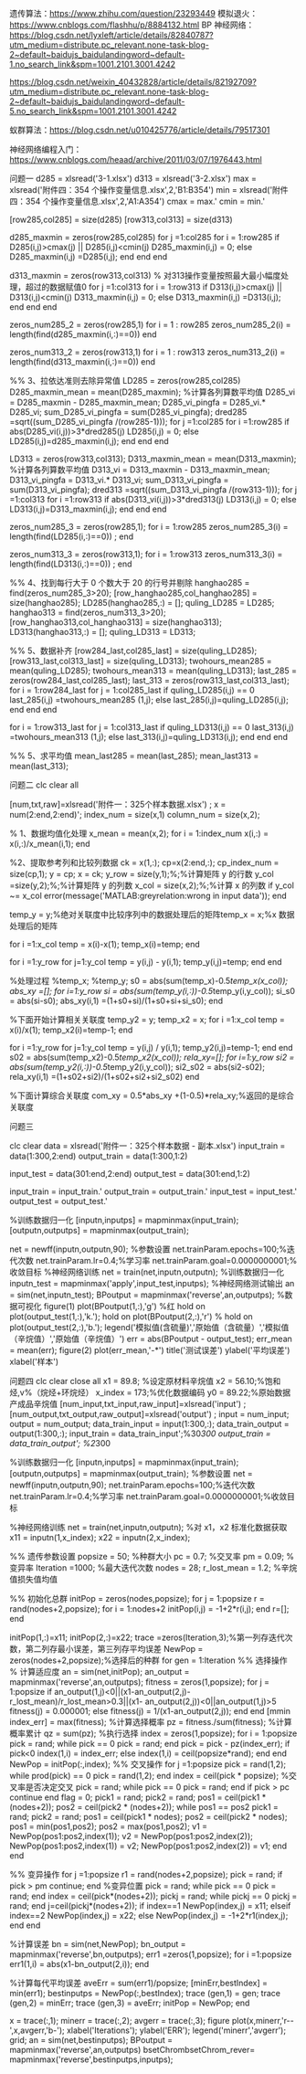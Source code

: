 遗传算法：https://www.zhihu.com/question/23293449
模拟退火：https://www.cnblogs.com/flashhu/p/8884132.html
BP 神经网络：https://blog.csdn.net/lyxleft/article/details/82840787?utm_medium=distribute.pc_relevant.none-task-blog-2~default~baidujs_baidulandingword~default-1.no_search_link&spm=1001.2101.3001.4242

https://blog.csdn.net/weixin_40432828/article/details/82192709?utm_medium=distribute.pc_relevant.none-task-blog-2~default~baidujs_baidulandingword~default-5.no_search_link&spm=1001.2101.3001.4242

蚁群算法：https://blog.csdn.net/u010425776/article/details/79517301

神经网络编程入门：https://www.cnblogs.com/heaad/archive/2011/03/07/1976443.html

问题一
d285 = xlsread('3-1.xlsx')
d313 = xlsread('3-2.xlsx')
max = xlsread('附件四：354 个操作变量信息.xlsx',2,'B1:B354')
min = xlsread('附件四：354 个操作变量信息.xlsx',2,'A1:A354')
cmax = max.'
cmin = min.'

[row285,col285] = size(d285)
[row313,col313] = size(d313)

d285_maxmin = zeros(row285,col285)
for j =1:col285
  for i = 1:row285
    if D285(i,j)>cmax(j) || D285(i,j)<cmin(j)
      D285_maxmin(i,j) = 0;
    else
      D285_maxmin(i,j) =D285(i,j);
    end
  end
end

d313_maxmin = zeros(row313,col313)
% 对313操作变量按照最大最小幅度处理，超过的数据赋值0
for j =1:col313
  for i = 1:row313
    if D313(i,j)>cmax(j) || D313(i,j)<cmin(j)
      D313_maxmin(i,j) = 0;
    else
      D313_maxmin(i,j) =D313(i,j);
    end
  end
end

zeros_num285_2 = zeros(row285,1)
for i = 1 : row285
  zeros_num285_2(i) = length(find(d285_maxmin(i,:)==0))
end

zeros_num313_2 = zeros(row313,1)
for i = 1 : row313
  zeros_num313_2(i) = length(find(d313_maxmin(i,:)==0))
end

%% 3、拉依达准则去除异常值
LD285 = zeros(row285,col285)
D285_maxmin_mean = mean(D285_maxmin); %计算各列算数平均值
D285_vi = D285_maxmin - D285_maxmin_mean;
D285_vi_pingfa = D285_vi.* D285_vi;
sum_D285_vi_pingfa = sum(D285_vi_pingfa);
dred285 =sqrt((sum_D285_vi_pingfa /(row285-1))); for j =1:col285
  for i =1:row285
    if abs(D285_vi(i,j))>3*dred285(j)
      LD285(i,j) = 0;
    else
      LD285(i,j)=d285_maxmin(i,j);
    end
  end 
end
 
LD313 = zeros(row313,col313);
D313_maxmin_mean = mean(D313_maxmin); %计算各列算数平均值
D313_vi = D313_maxmin - D313_maxmin_mean;
D313_vi_pingfa = D313_vi.* D313_vi;
sum_D313_vi_pingfa = sum(D313_vi_pingfa);
dred313 =sqrt((sum_D313_vi_pingfa /(row313-1))); for j =1:col313
  for i =1:row313
    if abs(D313_vi(i,j))>3*dred313(j) 
      LD313(i,j) = 0;
    else
      LD313(i,j)=D313_maxmin(i,j);
    end
  end 
end
 
zeros_num285_3 = zeros(row285,1); 
for i = 1:row285
  zeros_num285_3(i) = length(find(LD285(i,:)==0)) ;
end
 
zeros_num313_3 = zeros(row313,1); 
for i = 1:row313
  zeros_num313_3(i) = length(find(LD313(i,:)==0)) ;
end

%% 4、找到每行大于 0 个数大于 20 的行号并剔除
hanghao285 = find(zeros_num285_3>20);
[row_hanghao285,col_hanghao285] = size(hanghao285); 
LD285(hanghao285,:) = [];
quling_LD285 = LD285;
hanghao313 = find(zeros_num313_3>20);
[row_hanghao313,col_hanghao313] = size(hanghao313); 
LD313(hanghao313,:) = [];
quling_LD313 = LD313;

%% 5、数据补齐
[row284_last,col285_last] = size(quling_LD285); [row313_last,col313_last] = size(quling_LD313); twohours_mean285 = mean(quling_LD285); twohours_mean313 = mean(quling_LD313); 
last_285 = zeros(row284_last,col285_last); last_313 = zeros(row313_last,col313_last);
for i = 1:row284_last
  for j = 1:col285_last
    if quling_LD285(i,j) == 0
      last_285(i,j) =twohours_mean285 (1,j);
    else
      last_285(i,j)=quling_LD285(i,j);
    end
  end
end

for i = 1:row313_last
  for j = 1:col313_last
    if quling_LD313(i,j) == 0
      last_313(i,j) =twohours_mean313 (1,j);
    else
      last_313(i,j)=quling_LD313(i,j);
    end
  end
end

%% 5、求平均值
mean_last285 = mean(last_285); 
mean_last313 = mean(last_313);


问题二
clc
clear all

[num,txt,raw]=xlsread('附件一：325个样本数据.xlsx') ; 
x = num(2:end,2:end)';
index_num = size(x,1) 
column_num = size(x,2);

% 1、数据均值化处理
x_mean = mean(x,2); 
for i = 1:index_num
  x(i,:) = x(i,:)/x_mean(i,1);
end

%2、提取参考列和比较列数据
ck = x(1,:);
cp=x(2:end,:); 
cp_index_num = size(cp,1); 
y = cp;
x = ck;
y_row = size(y,1);%;%计算矩阵 y 的行数
y_col =size(y,2);%;%计算矩阵 y 的列数
x_col = size(x,2);%;%计算 x 的列数
if y_col ~= x_col
  error(message('MATLAB:greyrelation:wrong in input data'));
end

temp_y = y;%绝对关联度中比较序列中的数据处理后的矩阵temp_x = x;%x 数据处理后的矩阵

for i =1:x_col
  temp = x(i)-x(1); 
  temp_x(i)=temp;
end

for i =1:y_row 
  for j=1:y_col
    temp = y(i,j) - y(i,1); 
    temp_y(i,j)=temp;
  end
end

%处理过程
%temp_x;
%temp_y;
s0 = abs(sum(temp_x)-0.5*temp_x(x_col)); 
abs_xy =[];
for i=1:y_row
  si = abs(sum(temp_y(i,:))-0.5*temp_y(i,y_col)); si_s0 = abs(si-s0);
  abs_xy(i,1) =(1+s0+si)/(1+s0+si+si_s0); 
end

%下面开始计算相关关联度
temp_y2 = y;
temp_x2 = x; 
for i =1:x_col
  temp = x(i)/x(1); 
  temp_x2(i)=temp-1;
end

for i =1:y_row 
  for j=1:y_col
    temp = y(i,j) / y(i,1); 
    temp_y2(i,j)=temp-1;
  end 
end
s02 = abs(sum(temp_x2)-0.5*temp_x2(x_col)); rela_xy=[];
for i=1:y_row
  si2 = abs(sum(temp_y2(i,:))-0.5*temp_y2(i,y_col)); 
  si2_s02 = abs(si2-s02);
  rela_xy(i,1) =(1+s02+si2)/(1+s02+si2+si2_s02) 
end

%下面计算综合关联度
com_xy = 0.5*abs_xy +(1-0.5)*rela_xy;%返回的是综合关联度


问题三

clc
clear
data = xlsread('附件一：325个样本数据 - 副本.xlsx')
input_train = data(1:300,2:end)
output_train = data(1:300,1:2)

input_test = data(301:end,2:end)
output_test = data(301:end,1:2)

input_train = input_train.'
output_train = output_train.'
input_test = input_test.'
output_test = output_test.'

%训练数据归一化
[inputn,inputps] = mapminmax(input_train); 
[outputn,outputps] = mapminmax(output_train); 

net = newff(inputn,outputn,90);
%参数设置
net.trainParam.epochs=100;%迭代次数
net.trainParam.lr=0.4;%学习率
net.trainParam.goal=0.0000000001;%收敛目标
%神经网络训练
net = train(net,inputn,outputn);
%训练数据归一化
inputn_test = mapminmax('apply',input_test,inputps);
%神经网络测试输出
an = sim(net,inputn_test);
BPoutput = mapminmax('reverse',an,outputps);
%数据可视化
figure(1)
plot(BPoutput(1,:),'g')  %红
hold on
plot(output_test(1,:),'k.'); 
hold on
plot(BPoutput(2,:),'r') % 
hold on
plot(output_test(2,:),'b.');
legend('模拟值(含硫量)','原始值（含硫量）','模拟值（辛烷值）','原始值（辛烷值）') 
err = abs(BPoutput - output_test);
err_mean = mean(err); 
figure(2)
plot(err_mean,'-*') 
title('测试误差') 
ylabel('平均误差') 
xlabel('样本')

问题四
clc 
clear 
close all
x1 = 89.8; %设定原材料辛烷值
x2 = 56.10;%饱和烃,v%（烷烃+环烷烃） 
x_index = 173;%优化数据编码
y0 = 89.22;%原始数据产成品辛烷值
[num_input,txt_input,raw_input]=xlsread('input') ; [num_output,txt_output,raw_output]=xlsread('output') ; 
input = num_input;
output = num_output;
data_train_input = input(1:300,:);
data_train_output = output(1:300,:);
input_train = data_train_input';%30*300
output_train = data_train_output'; %2*300

%训练数据归一化
[inputn,inputps] = mapminmax(input_train); 
[outputn,outputps] = mapminmax(output_train);
%参数设置
net = newff(inputn,outputn,90);
net.trainParam.epochs=100;%迭代次数
net.trainParam.lr=0.4;%学习率
net.trainParam.goal=0.0000000001;%收敛目标

%神经网络训练
net = train(net,inputn,outputn);
%对 x1，x2 标准化数据获取
x11 = inputn(1,x_index); 
x22 = inputn(2,x_index);

%% 遗传参数设置
popsize = 50; %种群大小
pc = 0.7; %交叉率
pm = 0.09; %变异率
Iteration =1000; %最大迭代次数
nodes = 28;
r_lost_mean = 1.2; %辛烷值损失值均值

%% 初始化总群
initPop = zeros(nodes,popsize); 
for j = 1:popsize
  r = rand(nodes+2,popsize); 
  for i = 1:nodes+2
    initPop(i,j) = -1+2*r(i,j);
  end
  r=[];
end 
 
initPop(1,:)=x11; 
initPop(2,:)=x22;
trace =zeros(Iteration,3);%第一列存迭代次数，第二列存最小误差，第三列存平均误差
NewPop = zeros(nodes+2,popsize);%选择后的种群
for gen = 1:Iteration
  %% 选择操作
  % 计算适应度
  an = sim(net,initPop);
  an_output = mapminmax('reverse',an,outputps); fitness = zeros(1,popsize);
  for j = 1:popsize
    if	an_output(1,j)<0||(x1-an_output(2,j)-r_lost_mean)/r_lost_mean>0.3||(x1- an_output(2,j))<0||an_output(1,j)>5
      fitness(j) = 0.000001;
    else
      fitness(j) = 1/(x1-an_output(2,j));
    end
  end
  [mmin index_err] = max(fitness);
  %计算选择概率
  pz = fitness./sum(fitness);
  %计算概率累计
  qz = sum(pz);
  %执行选择
  index = zeros(1,popsize); 
  for i = 1:popsize
    pick = rand; 
    while pick == 0
      pick = rand;
    end
    pick = pick - pz(index_err); 
    if pick<0
      index(1,i) = index_err;
    else
      index(1,i) = ceil(popsize*rand);
    end
  end
  NewPop = initPop(:,index);
  %% 交叉操作
  for j =1:popsize
    pick = rand(1,2);
    while prod(pick) == 0 
      pick = rand(1,2);
    end
    index = ceil(pick * popsize);
    %交叉率是否决定交叉
    pick = rand;
    while pick == 0
      pick = rand;
    end
    if pick > pc
      continue
    end
    flag = 0; 
    pick1 = rand; 
    pick2 = rand;
    pos1 = ceil(pick1 * (nodes+2)); 
    pos2 = ceil(pick2 * (nodes+2)); 
    while pos1 == pos2
      pick1 = rand;
      pick2 = rand;
      pos1 = ceil(pick1 * nodes); 
      pos2 = ceil(pick2 * nodes); 
      pos1 = min(pos1,pos2); 
      pos2 = max(pos1,pos2);
      v1 = NewPop(pos1:pos2,index(1)); 
      v2 = NewPop(pos1:pos2,index(2)); 
      NewPop(pos1:pos2,index(1)) = v2; 
      NewPop(pos1:pos2,index(2)) = v1;
    end
  end

  %% 变异操作
  for j =1:popsize
    r1 = rand(nodes+2,popsize); 
    pick = rand;
    if pick > pm
      continue;
    end
    %变异位置
    pick = rand; 
    while pick == 0
      pick = rand;
    end
    index = ceil(pick*(nodes+2)); 
    pickj = rand;
    while pickj == 0 
      pickj = rand;
    end
    j=ceil(pickj*(nodes+2)); 
    if index==1
      NewPop(index,j) = x11; 
    elseif index==2
      NewPop(index,j) = x22;
    else
      NewPop(index,j) = -1+2*r1(index,j);
    end
  end
 
  %计算误差
  bn = sim(net,NewPop);
  bn_output = mapminmax('reverse',bn,outputps); 
  err1 =zeros(1,popsize);
  for i =1:popsize
    err1(1,i) = abs(x1-bn_output(2,i));
  end
  
  %计算每代平均误差
  aveErr = sum(err1)/popsize; 
  [minErr,bestIndex] = min(err1); 
  bestinputps = NewPop(:,bestIndex); 
  trace (gen,1) = gen;
  trace (gen,2) = minErr; 
  trace (gen,3) = aveErr; 
  initPop = NewPop;
end

x = trace(:,1); 
minerr = trace(:,2); 
avgerr = trace(:,3); 
figure
plot(x,minerr,'r--',x,avgerr,'b-'); 
xlabel('Iterations'); 
ylabel('ERR');
legend('minerr','avgerr'); 
grid;
an = sim(net,bestinputps);
BPoutput = mapminmax('reverse',an,outputps) 
bsetChrombsetChrom_rever= mapminmax('reverse',bestinputps,inputps);




